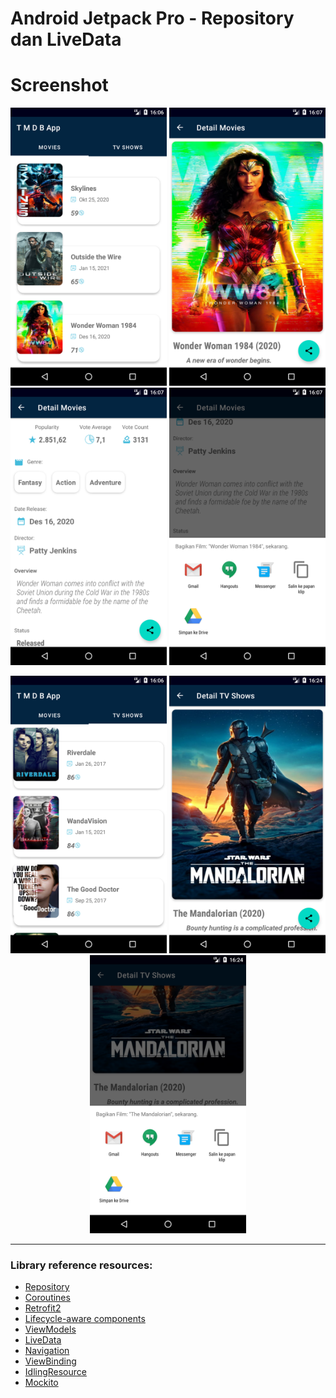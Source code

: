 Android Jetpack Pro - Repository dan LiveData 
===================================

# Screenshot
<p align="center">
  <img src="https://raw.githubusercontent.com/wily13/MoviesCatalogueApp/master/screenshot/menu_tab_movie.png" width="250">
  <img src="https://raw.githubusercontent.com/wily13/MoviesCatalogueApp/master/screenshot/detail_movies1.png" width="250">
  <img src="https://raw.githubusercontent.com/wily13/MoviesCatalogueApp/master/screenshot/detail_movies2.png" width="250">
  <img src="https://raw.githubusercontent.com/wily13/MoviesCatalogueApp/master/screenshot/detail_movies_share.png" width="250">
</p>

<p align="center">
  <img src="https://raw.githubusercontent.com/wily13/MoviesCatalogueApp/master/screenshot/menu_tab_tvshows.png" width="250">
  <img src="https://raw.githubusercontent.com/wily13/MoviesCatalogueApp/master/screenshot/detail_tvshows.png" width="250">
  <img src="https://raw.githubusercontent.com/wily13/MoviesCatalogueApp/master/screenshot/detail_tvshows_share.png" width="250">
</p>

--------------------------------------------------------------------------------------------
### Library reference resources:

- [Repository](https://developer.android.com/jetpack/guide)
- [Coroutines](https://kotlinlang.org/docs/reference/coroutines-overview.html)
- [Retrofit2](https://github.com/square/retrofit)
- [Lifecycle-aware components](https://developer.android.com/topic/libraries/architecture/lifecycle)
- [ViewModels](https://developer.android.com/topic/libraries/architecture/viewmodel)
- [LiveData](https://developer.android.com/topic/libraries/architecture/livedata)
- [Navigation](https://developer.android.com/topic/libraries/architecture/navigation/)
- [ViewBinding](https://developer.android.com/topic/libraries/view-binding)
- [IdlingResource](https://developer.android.com/training/testing/espresso/idling-resource)
- [Mockito](https://github.com/mockito/mockito)

